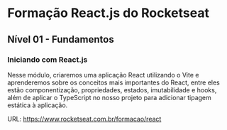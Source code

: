 # Formação React.js do Rocketseat

## Nível 01 - Fundamentos

### Iniciando com React.js

Nesse módulo, criaremos uma aplicação React utilizando o Vite e aprenderemos sobre os conceitos mais importantes do React, entre eles estão componentização, propriedades, estados, imutabilidade e hooks, além de aplicar o TypeScript no nosso projeto para adicionar tipagem estática à aplicação.

URL: https://www.rocketseat.com.br/formacao/react